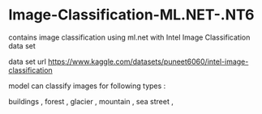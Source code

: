 # Image-Classification-ML.NET-.NT6


contains image classification using ml.net with Intel Image Classification data set 


data set url https://www.kaggle.com/datasets/puneet6060/intel-image-classification

model can classify images for following types :

buildings ,
forest ,
glacier ,
mountain ,
sea
street ,


